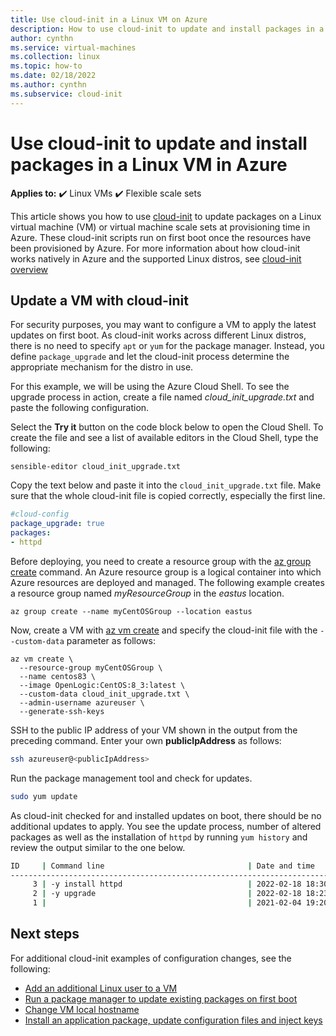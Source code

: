 ```yaml
---
title: Use cloud-init in a Linux VM on Azure 
description: How to use cloud-init to update and install packages in a Linux VM during creation with the Azure CLI
author: cynthn
ms.service: virtual-machines
ms.collection: linux
ms.topic: how-to
ms.date: 02/18/2022
ms.author: cynthn
ms.subservice: cloud-init
---
```

# Use cloud-init to update and install packages in a Linux VM in Azure

**Applies to:** :heavy_check_mark: Linux VMs :heavy_check_mark: Flexible scale sets 

This article shows you how to use [cloud-init](https://cloudinit.readthedocs.io) to update packages on a Linux virtual machine (VM) or virtual machine scale sets at provisioning time in Azure. These cloud-init scripts run on first boot once the resources have been provisioned by Azure. For more information about how cloud-init works natively in Azure and the supported Linux distros, see [cloud-init overview](using-cloud-init.md)

## Update a VM with cloud-init
For security purposes, you may want to configure a VM to apply the latest updates on first boot. As cloud-init works across different Linux distros, there is no need to specify `apt` or `yum` for the package manager. Instead, you define `package_upgrade` and let the cloud-init process determine the appropriate mechanism for the distro in use. 

For this example, we will be using the Azure Cloud Shell. To see the upgrade process in action, create a file named *cloud_init_upgrade.txt* and paste the following configuration. 

Select the **Try it** button on the code block below to open the Cloud Shell. To create the file and see a list of available editors in the Cloud Shell, type the following:

```azurecli-interactive
sensible-editor cloud_init_upgrade.txt 
```

Copy the text below and paste it into the `cloud_init_upgrade.txt` file. Make sure that the whole cloud-init file is copied correctly, especially the first line.  

```yaml
#cloud-config
package_upgrade: true
packages:
- httpd
```

Before deploying, you need to create a resource group with the [az group create](/cli/azure/group) command. An Azure resource group is a logical container into which Azure resources are deployed and managed. The following example creates a resource group named *myResourceGroup* in the *eastus* location.

```azurecli-interactive 
az group create --name myCentOSGroup --location eastus
```

Now, create a VM with [az vm create](/cli/azure/vm) and specify the cloud-init file with the `--custom-data` parameter as follows:

```azurecli-interactive 
az vm create \
  --resource-group myCentOSGroup \
  --name centos83 \
  --image OpenLogic:CentOS:8_3:latest \
  --custom-data cloud_init_upgrade.txt \
  --admin-username azureuser \
  --generate-ssh-keys 
```

SSH to the public IP address of your VM shown in the output from the preceding command. Enter your own **publicIpAddress** as follows:

```bash
ssh azureuser@<publicIpAddress>
```

Run the package management tool and check for updates.

```bash
sudo yum update
```

As cloud-init checked for and installed updates on boot, there should be no additional updates to apply.  You see the update process, number of altered packages as well as the installation of `httpd` by running `yum history` and review the output similar to the one below.

```bash
ID     | Command line                                | Date and time    | Action(s)      | Altered
--------------------------------------------------------------------------------------------------
     3 | -y install httpd                            | 2022-02-18 18:30 | Install        |    7
     2 | -y upgrade                                  | 2022-02-18 18:23 | I, O, U        |  321 EE
     1 |                                             | 2021-02-04 19:20 | Install        |  496 EE
```

## Next steps
For additional cloud-init examples of configuration changes, see the following:
 
- [Add an additional Linux user to a VM](cloudinit-add-user.md)
- [Run a package manager to update existing packages on first boot](cloudinit-update-vm.md)
- [Change VM local hostname](cloudinit-update-vm-hostname.md) 
- [Install an application package, update configuration files and inject keys](tutorial-automate-vm-deployment.md)
